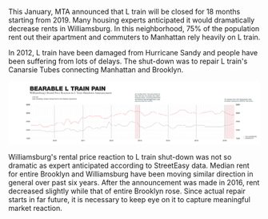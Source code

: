 
This January, MTA announced that L train will be closed for 18 months starting from 2019. Many housing experts anticipated it would dramatically decrease rents in Williamsburg. In this neighborhood, 75% of the population rent out their apartment and commuters to Manhattan rely heavily on L train.

In 2012, L train have been damaged from Hurricane Sandy and people have been suffering from lots of delays. The shut-down was to repair L train's Canarsie Tubes connecting Manhattan and Brooklyn.

![](IMAGE.png)

Williamsburg's rental price reaction to L train shut-down was not so dramatic as expert anticipated according to StreetEasy data. Median rent for entire Brooklyn and Williamsburg have been moving similar direction in general over past six years. After the announcement was made in 2016, rent decreased slightly while that of entire Brooklyn rose. Since actual repair starts in far future, it is necessary to keep eye on it to capture meaningful market reaction.
